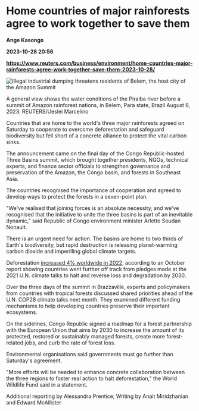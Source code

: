 # Home countries of major rainforests agree to work together to save them
**Ange Kasongo**

**2023-10-28 20:56**

**https://www.reuters.com/business/environment/home-countries-major-rainforests-agree-work-together-save-them-2023-10-28/**

![Illegal industrial dumping threatens residents of Belem, the host city of the Amazon Summit](https://www.reuters.com/resizer/2E9WwOFVX-HDgb7wvQpov5FBO9s=/1920x0/filters:quality(80)/cloudfront-us-east-2.images.arcpublishing.com/reuters/7HJDSMZ6VJNW5FNKJHTGQGZQ5Q.jpg)

A general view shows the water conditions of the Piraiba river before a summit of Amazon rainforest nations, in Belem, Para state, Brazil August 6, 2023. REUTERS/Ueslei Marcelino

Countries that are home to the world's three major rainforests agreed on Saturday to cooperate to overcome deforestation and safeguard biodiversity but fell short of a concrete alliance to protect the vital carbon sinks.

The announcement came on the final day of the Congo Republic-hosted Three Basins summit, which brought together presidents, NGOs, technical experts, and finance sector officials to strengthen governance and preservation of the Amazon, the Congo basin, and forests in Southeast Asia.

The countries recognised the importance of cooperation and agreed to develop ways to protect the forests in a seven-point plan.

"We've realised that joining forces is an absolute necessity, and we've recognised that the initiative to unite the three basins is part of an inevitable dynamic," said Republic of Congo environment minister Arlette Soudan Nonault.

There is an urgent need for action. The basins are home to two thirds of Earth's biodiversity, but rapid destruction is releasing planet-warming carbon dioxide and imperilling global climate targets.

Deforestation [increased 4% worldwide in 2022](https://www.reuters.com/business/environment/world-far-off-track-pledges-end-deforestation-by-2030-report-2023-10-23/), according to an October report showing countries went further off track from pledges made at the 2021 U.N. climate talks to halt and reverse loss and degradation by 2030.

Over the three days of the summit in Brazzaville, experts and policymakers from countries with tropical forests discussed shared priorities ahead of the U.N. COP28 climate talks next month. They examined different funding mechanisms to help developing countries preserve their important ecosystems.

On the sidelines, Congo Republic signed a roadmap for a forest partnership with the European Union that aims by 2030 to increase the amount of its protected, restored or sustainably managed forests, create more forest-related jobs, and curb the rate of forest loss.

Environmental organisations said governments must go further than Saturday's agreement.

"More efforts will be needed to enhance concrete collaboration between the three regions to foster real action to halt deforestation," the World Wildlife Fund said in a statement.

Additional reporting by Alessandra Prentice; Writing by Anait Miridzhanian and Edward McAllister